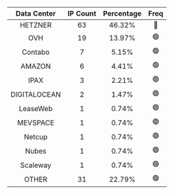 | Data Center | IP Count | Percentage | Freq |
|:------------:|:--------:|:-----------:|:-----:|
| HETZNER | 63 | 46.32% | 🔴 |
| OVH | 19 | 13.97% | 🟢 |
| Contabo | 7 | 5.15% | 🟢 |
| AMAZON | 6 | 4.41% | 🟢 |
| IPAX | 3 | 2.21% | 🟢 |
| DIGITALOCEAN | 2 | 1.47% | 🟢 |
| LeaseWeb | 1 | 0.74% | 🟢 |
| MEVSPACE | 1 | 0.74% | 🟢 |
| Netcup | 1 | 0.74% | 🟢 |
| Nubes | 1 | 0.74% | 🟢 |
| Scaleway | 1 | 0.74% | 🟢 |
| OTHER | 31 | 22.79% | 🟢 |